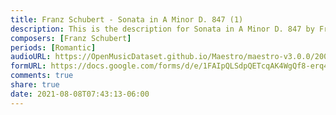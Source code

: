 ```yaml
---
title: Franz Schubert - Sonata in A Minor D. 847 (1)
description: This is the description for Sonata in A Minor D. 847 by Franz Schubert
composers: [Franz Schubert]
periods: [Romantic]
audioURL: https://OpenMusicDataset.github.io/Maestro/maestro-v3.0.0/2009/MIDI-Unprocessed_09_R2_2009_01_ORIG_MID--AUDIO_09_R2_2009_09_R2_2009_03_WAV.midi
formURL: https://docs.google.com/forms/d/e/1FAIpQLSdpQETcqAK4WgQf8-erq496yPjZtYTGf0SXbjGfZrUf1MLNRA/viewform
comments: true
share: true
date: 2021-08-08T07:43:13-06:00
---
```

